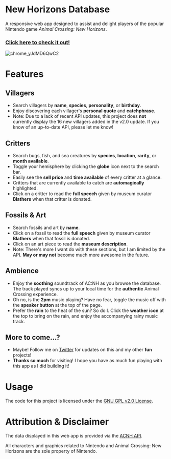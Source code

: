 # New Horizons Database

A responsive web app designed to assist and delight players of the popular Nintendo game _Animal Crossing: New Horizons_.

### [**Click here to check it out!**](https://acnh-database.netlify.app/)
<!-- ![chrome_JRETOu1xcO](https://user-images.githubusercontent.com/96756923/166129214-60670002-0fbc-428f-a1e9-1be668463bcb.png) -->
![chrome_yJdMD6QwC2](https://user-images.githubusercontent.com/96756923/166415707-3676a395-d069-42c3-bfac-6116c0e39a87.png)
# Features
## Villagers
- Search villagers by **name**, **species**, **personality**, or **birthday**.
- Enjoy discovering each villager's **personal quote** and **catchphrase**.
- Note: Due to a lack of recent API updates, this project does **not** currently display the 16 new villagers added in the v2.0 update. If you know of an up-to-date API, please let me know!

## Critters
- Search bugs, fish, and sea creatures by **species**, **location**, **rarity**, or **month available**.
- Toggle your hemisphere by clicking the **globe** icon next to the search bar.
- Easily see the **sell price** and **time available** of every critter at a glance.
- Critters that are currently available to catch are **automagically** highlighted.
- Click on a critter to read the **full speech** given by museum curator **Blathers** when that critter is donated.

## Fossils & Art
- Search fossils and art by **name**.
- Click on a fossil to read the **full speech** given by museum curator **Blathers** when that fossil is donated.
- Click on an art piece to read the **museum description**.
- Note: There's more I want do with these sections, but I am limited by the API. **May or may not** become much more awesome in the future.

## Ambience
- Enjoy the **soothing** soundtrack of AC:NH as you browse the database. The track played syncs up to your local time for the **authentic** Animal Crossing experience.
- Oh no, is the **2pm** music playing? Have no fear, toggle the music off with the **speaker button** at the top of the page.
- Prefer the **rain** to the heat of the sun? So do I. Click the **weather icon** at the top to bring on the rain, and enjoy the accompanying rainy music track.

## More to come...?
- Maybe! Follow me on [Twitter](https://twitter.com/ramblingadam) for updates on this and my other **fun** projects!
- **Thanks so much** for visiting! I hope you have as much fun playing with this app as I did building it!

# Usage
The code for this project is licensed under the [GNU GPL v2.0 License](https://github.com/ramblingadam/acnh/blob/main/LICENSE.md).

# Attribution & Disclaimer
The data displayed in this web app is provided via the [ACNH API](https://acnhapi.com/).

All characters and graphics related to Nintendo and Animal Crossing: New Horizons are the sole property of Nintendo.
